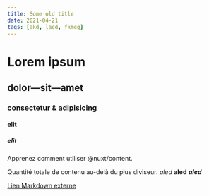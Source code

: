 ```yaml
---
title: Some old title
date: 2021-04-21
tags: [akd, laed, fkmeg]
---
```


# Lorem ipsum
## dolor—sit—amet
### consectetur & adipisicing
#### elit
##### elit

Apprenez comment utiliser @nuxt/content.
<!--more-->
Quantité totale de contenu au-delà du plus diviseur.
*aled* **aled** ***aled***

[Lien Markdown externe](https://nuxtjs.org)